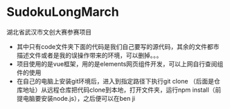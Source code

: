 # SudokuLongMarch
湖北省武汉市文创大赛参赛项目

* 其中只有code文件夹下面的代码是我们自己要写的源代码，其余的文件都市描述文件或者是我的误操作带来的环境，可以删掉。。。
* 项目使用的是vue框架，用的是elements网页组件开发，可以上网自行查阅组件的使用
* 在自己的电脑上安装git环境后，进入到指定路径下执行git clone （后面是仓库地址）从远程仓库把代码clone到本地，打开文件夹，运行npm install（前提电脑要安装node.js），之后便可以在ben ji
